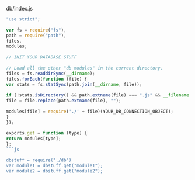 db/index.js

```js
"use strict";
 
var fs = require("fs"),
path = require("path"),
files,
modules;
 
// INIT YOUR DATABASE STUFF
 
// Load all the other "db modules" in the current directory.
files = fs.readdirSync(__dirname);
files.forEach(function (file) {
var stats = fs.statSync(path.join(__dirname, file));
 
if (!stats.isDirectory() && path.extname(file) === ".js" && __filename.indexOf(file) === -1) {
file = file.replace(path.extname(file), "");
 
modules[file] = require('./' + file)(YOUR_DB_CONNECTION_OBJECT);
}
});
 
exports.get = function (type) {
return modules[type];
};
```js

dbstuff = require("./db")
var module1 = dbstuff.get("module1");
var module2 = dbstuff.get("module2");
